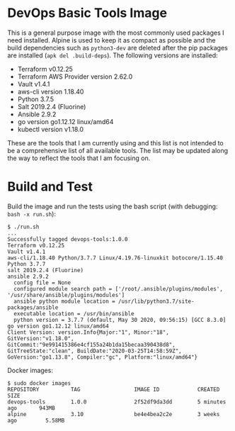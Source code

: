 # DevOps Basic Tools Image

This is a general purpose image with the most commonly used packages I need installed.
Alpine is used to keep it as compact as possible and the build dependencies such as `python3-dev` 
are deleted after the pip packages are installed (`apk del .build-deps`). The following versions are installed:

- Terraform v0.12.25
- Terraform AWS Provider version 2.62.0
- Vault v1.4.1
- aws-cli version 1.18.40
- Python 3.7.5
- Salt 2019.2.4 (Fluorine)
- Ansible 2.9.2
- go version go1.12.12 linux/amd64
- kubectl version v1.18.0

These are the tools that I am currently using and this list is not intended to be a comprehensive list of all available tools.
The list may be updated along the way to reflect the tools that I am focusing on.
 
# Build and Test

Build the image and run the tests using the bash script (with debugging: `bash -x run.sh`):
```
$ ./run.sh
...
Successfully tagged devops-tools:1.0.0
Terraform v0.12.25
Vault v1.4.1
aws-cli/1.18.40 Python/3.7.7 Linux/4.19.76-linuxkit botocore/1.15.40
Python 3.7.7
salt 2019.2.4 (Fluorine)
ansible 2.9.2
  config file = None
  configured module search path = ['/root/.ansible/plugins/modules', '/usr/share/ansible/plugins/modules']
  ansible python module location = /usr/lib/python3.7/site-packages/ansible
  executable location = /usr/bin/ansible
  python version = 3.7.7 (default, May 30 2020, 09:56:15) [GCC 8.3.0]
go version go1.12.12 linux/amd64
Client Version: version.Info{Major:"1", Minor:"18", GitVersion:"v1.18.0", GitCommit:"9e991415386e4cf155a24b1da15becaa390438d8", GitTreeState:"clean", BuildDate:"2020-03-25T14:58:59Z", GoVersion:"go1.13.8", Compiler:"gc", Platform:"linux/amd64"}
```

Docker images:
```
$ sudo docker images
REPOSITORY          TAG                 IMAGE ID            CREATED             SIZE
devops-tools        1.0.0               2f52df9da3dd        5 minutes ago       943MB
alpine              3.10                be4e4bea2c2e        3 weeks ago         5.58MB
```
